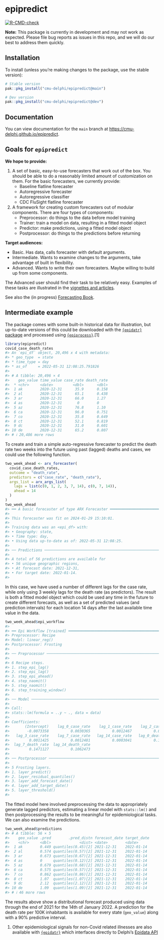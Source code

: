 
<!-- README.md is generated from README.Rmd. Please edit that file -->

# epipredict

<!-- badges: start -->

[![R-CMD-check](https://github.com/cmu-delphi/epipredict/actions/workflows/R-CMD-check.yaml/badge.svg)](https://github.com/cmu-delphi/epipredict/actions/workflows/R-CMD-check.yaml)
<!-- badges: end -->

**Note:** This package is currently in development and may not work as
expected. Please file bug reports as issues in this repo, and we will do
our best to address them quickly.

## Installation

To install (unless you’re making changes to the package, use the stable
version):

``` r
# Stable version
pak::pkg_install("cmu-delphi/epipredict@main")

# Dev version
pak::pkg_install("cmu-delphi/epipredict@dev")
```

## Documentation

You can view documentation for the `main` branch at
<https://cmu-delphi.github.io/epipredict>.

## Goals for `epipredict`

**We hope to provide:**

1.  A set of basic, easy-to-use forecasters that work out of the box.
    You should be able to do a reasonably limited amount of
    customization on them. For the basic forecasters, we currently
    provide:
      - Baseline flatline forecaster
      - Autoregressive forecaster
      - Autoregressive classifier
      - CDC FluSight flatline forecaster
2.  A framework for creating custom forecasters out of modular
    components. There are four types of components:
      - Preprocessor: do things to the data before model training
      - Trainer: train a model on data, resulting in a fitted model
        object
      - Predictor: make predictions, using a fitted model object
      - Postprocessor: do things to the predictions before returning

**Target audiences:**

  - Basic. Has data, calls forecaster with default arguments.
  - Intermediate. Wants to examine changes to the arguments, take
    advantage of built in flexibility.
  - Advanced. Wants to write their own forecasters. Maybe willing to
    build up from some components.

The Advanced user should find their task to be relatively easy. Examples
of these tasks are illustrated in the [vignettes and
articles](https://cmu-delphi.github.io/epipredict).

See also the (in progress) [Forecasting
Book](https://cmu-delphi.github.io/delphi-tooling-book/).

## Intermediate example

The package comes with some built-in historical data for illustration,
but up-to-date versions of this could be downloaded with the
[`{epidatr}` package](https://cmu-delphi.github.io/epidatr/) and
processed using
[`{epiprocess}`](https://cmu-delphi.github.io/epiprocess/).\[1\]

``` r
library(epipredict)
covid_case_death_rates
#> An `epi_df` object, 20,496 x 4 with metadata:
#> * geo_type  = state
#> * time_type = day
#> * as_of     = 2022-05-31 12:08:25.791826
#> 
#> # A tibble: 20,496 × 4
#>    geo_value time_value case_rate death_rate
#>  * <chr>     <date>         <dbl>      <dbl>
#>  1 ak        2020-12-31      35.9      0.158
#>  2 al        2020-12-31      65.1      0.438
#>  3 ar        2020-12-31      66.0      1.27 
#>  4 as        2020-12-31       0        0    
#>  5 az        2020-12-31      76.8      1.10 
#>  6 ca        2020-12-31      96.0      0.751
#>  7 co        2020-12-31      35.8      0.649
#>  8 ct        2020-12-31      52.1      0.819
#>  9 dc        2020-12-31      31.0      0.601
#> 10 de        2020-12-31      65.2      0.807
#> # ℹ 20,486 more rows
```

To create and train a simple auto-regressive forecaster to predict the
death rate two weeks into the future using past (lagged) deaths and
cases, we could use the following function.

``` r
two_week_ahead <- arx_forecaster(
  covid_case_death_rates,
  outcome = "death_rate",
  predictors = c("case_rate", "death_rate"),
  args_list = arx_args_list(
    lags = list(c(0, 1, 2, 3, 7, 14), c(0, 7, 14)),
    ahead = 14
  )
)
two_week_ahead
#> ══ A basic forecaster of type ARX Forecaster ═══════════════════════════════
#> 
#> This forecaster was fit on 2024-01-29 15:10:01.
#> 
#> Training data was an <epi_df> with:
#> • Geography: state,
#> • Time type: day,
#> • Using data up-to-date as of: 2022-05-31 12:08:25.
#> 
#> ── Predictions ─────────────────────────────────────────────────────────────
#> 
#> A total of 56 predictions are available for
#> • 56 unique geographic regions,
#> • At forecast date: 2021-12-31,
#> • For target date: 2022-01-14.
#> 
```

In this case, we have used a number of different lags for the case rate,
while only using 3 weekly lags for the death rate (as predictors). The
result is both a fitted model object which could be used any time in the
future to create different forecasts, as well as a set of predicted
values (and prediction intervals) for each location 14 days after the
last available time value in the data.

``` r
two_week_ahead$epi_workflow
#> 
#> ══ Epi Workflow [trained] ══════════════════════════════════════════════════
#> Preprocessor: Recipe
#> Model: linear_reg()
#> Postprocessor: Frosting
#> 
#> ── Preprocessor ────────────────────────────────────────────────────────────
#> 
#> 6 Recipe steps.
#> 1. step_epi_lag()
#> 2. step_epi_lag()
#> 3. step_epi_ahead()
#> 4. step_naomit()
#> 5. step_naomit()
#> 6. step_training_window()
#> 
#> ── Model ───────────────────────────────────────────────────────────────────
#> 
#> Call:
#> stats::lm(formula = ..y ~ ., data = data)
#> 
#> Coefficients:
#>       (Intercept)    lag_0_case_rate    lag_1_case_rate    lag_2_case_rate  
#>        -0.0073358          0.0030365          0.0012467          0.0009536  
#>   lag_3_case_rate    lag_7_case_rate   lag_14_case_rate   lag_0_death_rate  
#>         0.0011425          0.0012481          0.0003041          0.1351769  
#>  lag_7_death_rate  lag_14_death_rate  
#>         0.1471127          0.1062473
#> 
#> ── Postprocessor ───────────────────────────────────────────────────────────
#> 
#> 5 Frosting layers.
#> 1. layer_predict()
#> 2. layer_residual_quantiles()
#> 3. layer_add_forecast_date()
#> 4. layer_add_target_date()
#> 5. layer_threshold()
#> 
```

The fitted model here involved preprocessing the data to appropriately
generate lagged predictors, estimating a linear model with `stats::lm()`
and then postprocessing the results to be meaningful for epidemiological
tasks. We can also examine the predictions.

``` r
two_week_ahead$predictions
#> # A tibble: 56 × 5
#>    geo_value .pred        .pred_distn forecast_date target_date
#>    <chr>     <dbl>             <dist> <date>        <date>     
#>  1 ak        0.449 quantiles(0.45)[2] 2021-12-31    2022-01-14 
#>  2 al        0.574 quantiles(0.57)[2] 2021-12-31    2022-01-14 
#>  3 ar        0.673 quantiles(0.67)[2] 2021-12-31    2022-01-14 
#>  4 as        0     quantiles(0.12)[2] 2021-12-31    2022-01-14 
#>  5 az        0.679 quantiles(0.68)[2] 2021-12-31    2022-01-14 
#>  6 ca        0.575 quantiles(0.57)[2] 2021-12-31    2022-01-14 
#>  7 co        0.862 quantiles(0.86)[2] 2021-12-31    2022-01-14 
#>  8 ct        1.07  quantiles(1.07)[2] 2021-12-31    2022-01-14 
#>  9 dc        2.12  quantiles(2.12)[2] 2021-12-31    2022-01-14 
#> 10 de        1.09  quantiles(1.09)[2] 2021-12-31    2022-01-14 
#> # ℹ 46 more rows
```

The results above show a distributional forecast produced using data
through the end of 2021 for the 14th of January 2022. A prediction for
the death rate per 100K inhabitants is available for every state
(`geo_value`) along with a 90% predictive interval.

1.  Other epidemiological signals for non-Covid related illnesses are
    also available with
    [`{epidatr}`](https://github.com/cmu-delphi/epidatr) which
    interfaces directly to Delphi’s [Epidata
    API](https://cmu-delphi.github.io/delphi-epidata/)
